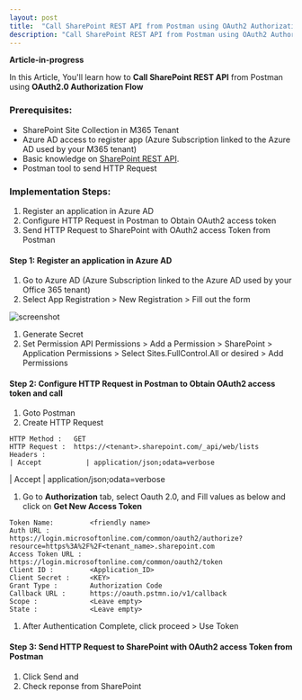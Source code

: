 ```yaml
---
layout: post
title:  "Call SharePoint REST API from Postman using OAuth2 Authorization Flow"
description: "Call SharePoint REST API from Postman using OAuth2 Authorization Flow"
---
```

**Article-in-progress**

In this Article, You'll learn how to **Call SharePoint REST API** from Postman using **OAuth2.0 Authorization Flow**

### Prerequisites:

* SharePoint Site Collection in M365 Tenant
* Azure AD access to register app (Azure Subscription linked to the Azure AD used by your M365 tenant)
* Basic knowledge on [SharePoint REST API](https://docs.microsoft.com/en-us/sharepoint/dev/sp-add-ins/complete-basic-operations-using-sharepoint-rest-endpoints).
* Postman tool to send HTTP Request


### Implementation Steps:

1. Register an application in Azure AD
1. Configure HTTP Request in Postman to Obtain OAuth2 access token
1. Send HTTP Request to SharePoint with OAuth2 access Token from Postman

#### Step 1: Register an application in Azure AD
1. Go to Azure AD (Azure Subscription linked to the Azure AD used by your Office 365 tenant)
1. Select App Registration > New Registration > Fill out the form

![screenshot](https://vstudio365.github.io/blog/assets/app-registration-form-01.jpg)

1. Generate Secret
1. Set Permission
        API Permissions > Add a Permission > SharePoint > Application Permissions > Select Sites.FullControl.All or desired > Add Permissions

#### Step 2: Configure HTTP Request in Postman to Obtain OAuth2 access token and call

1. Goto Postman
1. Create HTTP Request

```
HTTP Method :   GET  
HTTP Request :  https://<tenant>.sharepoint.com/_api/web/lists  
Headers : 
| Accept           | application/json;odata=verbose
```

| Accept           | application/json;odata=verbose

1. Go to **Authorization** tab, select Oauth 2.0, and Fill values as below and click on **Get New Access Token**

```
Token Name:         <friendly name>
Auth URL :          https://login.microsoftonline.com/common/oauth2/authorize?     resource=https%3A%2F%2F<tenant_name>.sharepoint.com  
Access Token URL :  https://login.microsoftonline.com/common/oauth2/token  
Client ID :         <Application_ID>  
Client Secret :     <KEY>  
Grant Type :        Authorization Code 
Callback URL :      https://oauth.pstmn.io/v1/callback
Scope :             <Leave empty>
State :             <Leave empty>
```

1. After Authentication Complete, click proceed > Use Token

#### Step 3: Send HTTP Request to SharePoint with OAuth2 access Token from Postman

1. Click Send and 
1. Check reponse from SharePoint